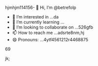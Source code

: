 hjmhjm114156- 👋 Hi, I’m @betrefolp
- 👀 I’m interested in ...da
- 🌱 I’m currently learning ...
- 💞️ I’m looking to collaborate on ...526gfb
- 📫 How to reach me ...adsrte8nm,hj
- 😄 Pronouns: ...4ytf4561212r4468875
<!---5454sdf7887rgr6338588
betrefolp/betrefolp is a ✨ special ✨ repository because itfghs `README.md` (this file) appears on qweqweyourhfmmmGitHub profile.2
You can click the Preview link to take a look atwre your2363
changes.22595944141
--->69
jk;
